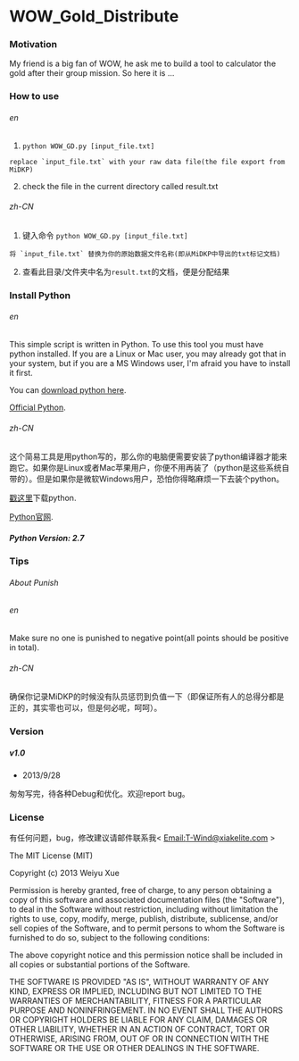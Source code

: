 # WOW_Gold_Distribute

### Motivation 
My friend is a big fan of WOW, he ask me to build a tool to calculator the gold after their group mission. So here it is ...

### How to use
###### en
  1. `python WOW_GD.py [input_file.txt]`

    replace `input_file.txt` with your raw data file(the file export from MiDKP)


  2. check the file in the current directory called result.txt

###### zh-CN
  1. 键入命令 `python WOW_GD.py [input_file.txt]`

    将 `input_file.txt` 替换为你的原始数据文件名称(即从MiDKP中导出的txt标记文档)


  2. 查看此目录/文件夹中名为`result.txt`的文档，便是分配结果

### Install Python
###### en
This simple script is written in Python. To use this tool you must have python installed. If you are a Linux or Mac user, you may already got that in your system, but if you are a MS Windows user, I'm afraid you have to install it first.

You can [download python here](https://ironpython.codeplex.com/releases/view/90087).

[Official Python](http://www.python.org/).

###### zh-CN
这个简易工具是用python写的，那么你的电脑便需要安装了python编译器才能来跑它。如果你是Linux或者Mac苹果用户，你便不用再装了（python是这些系统自带的）。但是如果你是微软Windows用户，恐怕你得略麻烦一下去装个python。

[戳这里](https://ironpython.codeplex.com/releases/view/90087)下载python.

[Python官网](http://www.python.org/).

##### Python Version: 2.7

### Tips
###### About Punish
###### en
Make sure no one is punished to negative point(all points should be positive in total).

###### zh-CN
确保你记录MiDKP的时候没有队员惩罚到负值一下（即保证所有人的总得分都是正的，其实零也可以，但是何必呢，呵呵）。

### Version
##### v1.0
* 2013/9/28

匆匆写完，待各种Debug和优化。欢迎report bug。

### License
有任何问题，bug，修改建议请邮件联系我< [Email:T-Wind@xiakelite.com](mailto:T-Wind@xiakelite.com) >

The MIT License (MIT)

Copyright (c) 2013 Weiyu Xue

Permission is hereby granted, free of charge, to any person obtaining a copy of
this software and associated documentation files (the "Software"), to deal in
the Software without restriction, including without limitation the rights to
use, copy, modify, merge, publish, distribute, sublicense, and/or sell copies of
the Software, and to permit persons to whom the Software is furnished to do so,
subject to the following conditions:

The above copyright notice and this permission notice shall be included in all
copies or substantial portions of the Software.

THE SOFTWARE IS PROVIDED "AS IS", WITHOUT WARRANTY OF ANY KIND, EXPRESS OR
IMPLIED, INCLUDING BUT NOT LIMITED TO THE WARRANTIES OF MERCHANTABILITY, FITNESS
FOR A PARTICULAR PURPOSE AND NONINFRINGEMENT. IN NO EVENT SHALL THE AUTHORS OR
COPYRIGHT HOLDERS BE LIABLE FOR ANY CLAIM, DAMAGES OR OTHER LIABILITY, WHETHER
IN AN ACTION OF CONTRACT, TORT OR OTHERWISE, ARISING FROM, OUT OF OR IN
CONNECTION WITH THE SOFTWARE OR THE USE OR OTHER DEALINGS IN THE SOFTWARE.